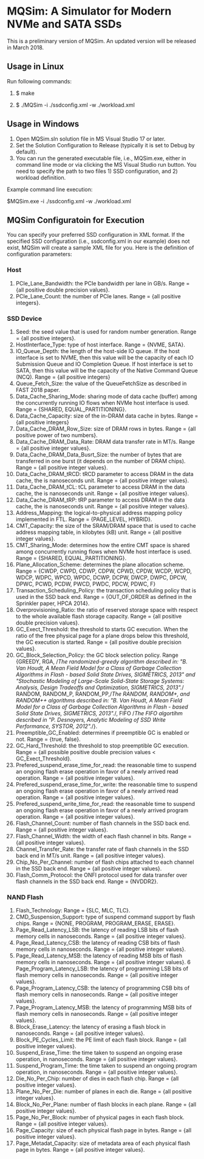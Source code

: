 # MQSim: A Simulator for Modern NVMe and SATA SSDs

This is a preliminary version of MQSim. An updated version will be released in March 2018.


## Usage in Linux
Run following commands:
	
1. $ make

2. $ ./MQSim -i ./ssdconfig.xml -w ./workload.xml


## Usage in Windows

1. Open MQSim.sln solution file in MS Visual Studio 17 or later.
2. Set the Solution Configuration to Release (typically it is set to Debug by default).
3. You can run the generated executable file, i.e., MQSim.exe, either in command line mode or via clicking the MS Visual Studio run button.
You need to specify the path to two files 1) SSD configuration, and 2) workload definition.

Example command line execution:

$MQSim.exe -i ./ssdconfig.xml -w ./workload.xml

## MQSim Configuratoin for Execution

You can specify your preferred SSD configuration in XML format. If the specified SSD configuration (i.e., ssdconfig.xml in our example) does not exist, MQSim will create a sample XML file for you. Here is the definition of configuration parameters:

### Host
1. PCIe_Lane_Bandwidth: the PCIe bandwidth per lane in GB/s. Range = {all positive double precision values}.
2. PCIe_Lane_Count: the number of PCIe lanes. Range = {all positive integers}.

### SSD Device
1. Seed: the seed value that is used for random number generation. Range = {all positive integers}.
2. HostInterface_Type: type of host interface. Range = {NVME, SATA}.
3. IO_Queue_Depth: the length of the host-side IO queue. If the host interface is set to NVME, then this value will be the capacity of each IO Submission Queue and IO Completion Queue. If host interface is set to SATA, then this value will be the capacity of the Native Command Queue (NCQ). Range = {all positive integers}
4. Queue_Fetch_Size: the value of the QueueFetchSize as described in FAST 2018 paper.
5. Data_Cache_Sharing_Mode: sharing mode of data cache (buffer) among the concurrently running IO flows when NVMe host interface is used. Range = {SHARED, EQUAL_PARTITIONING}.
6. Data_Cache_Capacity: size of the in-DRAM data cache in bytes. Range = {all positive integers}
7. Data_Cache_DRAM_Row_Size: size of DRAM rows in bytes. Range = {all positive power of two numbers}.
8. Data_Cache_DRAM_Data_Rate: DRAM data transfer rate in MT/s. Range = {all positive integer values}.
9. Data_Cache_DRAM_Data_Busrt_Size: the number of bytes that are transferred in one burst (it depends on the number of DRAM chips). Range = {all positive integer values}.
10. Data_Cache_DRAM_tRCD: tRCD parameter to access DRAM in the data cache, the is nanoseconds unit. Range = {all positive integer values}.
10. Data_Cache_DRAM_tCL: tCL parameter to access DRAM in the data cache, the is nanoseconds unit. Range = {all positive integer values}.
10. Data_Cache_DRAM_tRP: tRP parameter to access DRAM in the data cache, the is nanoseconds unit. Range = {all positive integer values}.
11. Address_Mapping: the logical-to-physical address mapping policy implemented in FTL. Range = {PAGE_LEVEL, HYBRID}.
12. CMT_Capacity: the size of the SRAM/DRAM space that is used to cache address mapping table, in kilobytes (kB) unit. Range = {all positive integer values}.
13. CMT_Sharing_Mode: determines how the entire CMT space is shared among concurrently running flows when NVMe host interface is used. Range = {SHARED, EQUAL_PARTITIONING}.
14. Plane_Allocation_Scheme: determines the plane allocation scheme. Range = {CWDP, CWPD, CDWP, CDPW, CPWD, CPDW, WCDP, WCPD, WDCP, WDPC, WPCD, WPDC, DCWP, DCPW, DWCP, DWPC, DPCW, DPWC, PCWD, PCDW, PWCD, PWDC, PDCW, PDWC, F}
15. Transaction_Scheduling_Policy: the transaction scheduling policy that is used in the SSD back end. Range = {OUT_OF_ORDER as defined in the Sprinkler paper, HPCA 2014}.
16. Overprovisioning_Ratio: the ratio of reserved storage space with respect to the whole available flash storage capacity. Range = {all positive double precision values}.
17. GC_Exect_Threshold: the threshold to starts GC execution. When the ratio of the free physical page for a plane drops below this threshold, the GC execution is started. Range = {all positive double precision values}.
18. GC_Block_Selection_Policy: the GC block selection policy. Range {GREEDY, 	RGA, /*The randomized-greedy algorithm described in: "B. Van Houdt, A Mean Field Model for a Class of Garbage Collection Algorithms in Flash - based Solid State Drives, SIGMETRICS, 2013" and "Stochastic Modeling of Large-Scale Solid-State Storage Systems: Analysis, Design Tradeoffs and Optimization, SIGMETRICS, 2013".*/ RANDOM, RANDOM_P, RANDOM_PP,/*The RANDOM, RANDOM+, and RANDOM++ algorithms described in: "B. Van Houdt, A Mean Field Model  for a Class of Garbage Collection Algorithms in Flash - based Solid State Drives, SIGMETRICS, 2013".*/, FIFO /*The FIFO algortihm described in "P. Desnoyers, Analytic  Modeling  of  SSD Write Performance, SYSTOR, 2012".*/}.
19. Preemptible_GC_Enabled: determines if preemptible GC is enabled or not. Range = {true, false}.
20. GC_Hard_Threshold: the threshold to stop preemptible GC execution. Range = {all possible positive double precision values < GC_Exect_Threshold}.
21. Prefered_suspend_erase_time_for_read: the reasonable time to suspend an ongoing flash erase operation in favor of a newly arrived read operation. Range = {all positive integer values}.
22. Prefered_suspend_erase_time_for_write: the reasonable time to suspend an ongoing flash erase operation in favor of a newly arrived read operation. Range = {all positive integer values}.
23. Prefered_suspend_write_time_for_read: the reasonable time to suspend an ongoing flash erase operation in favor of a newly arrived program operation. Range = {all positive integer values}.
24. Flash_Channel_Count: number of flash channels in the SSD back end. Range = {all positive integer values}.
25. Flash_Channel_Width: the width of each flash channel in bits. Range = {all positive integer values}.
26. Channel_Transfer_Rate: the transfer rate of flash channels in the SSD back end in MT/s unit. Range = {all positive integer values}.
27. Chip_No_Per_Channel: number of flash chips attached to each channel in the SSD back end. Range = {all positive integer values}.
28. Flash_Comm_Protocol: the ONFI protocol used for data transfer over flash channels in the SSD back end. Range = {NVDDR2}.

### NAND Flash

1. Flash_Technology: Range = {SLC, MLC, TLC}.
2. CMD_Suspension_Support: type of suspend command support by flash chips. Range = {NONE, PROGRAM, PROGRAM_ERASE, ERASE}.
3. Page_Read_Latency_LSB: the latency of reading LSB bits of flash memory cells in nanoseconds. Range = {all positive integer values}.
4. Page_Read_Latency_CSB: the latency of reading CSB bits of flash memory cells in nanoseconds. Range = {all positive integer values}.
5. Page_Read_Latency_MSB: the latency of reading MSB bits of flash memory cells in nanoseconds. Range = {all positive integer values}.
6  Page_Program_Latency_LSB: the latency of programming LSB bits of flash memory cells in nanoseconds. Range = {all positive integer values}.
7. Page_Program_Latency_CSB: the latency of programming CSB bits of flash memory cells in nanoseconds. Range = {all positive integer values}.
8. Page_Program_Latency_MSB: the latency of programming MSB bits of flash memory cells in nanoseconds. Range = {all positive integer values}.
9. Block_Erase_Latency: the latency of erasing a flash block in nanoseconds. Range = {all positive integer values}.
10. Block_PE_Cycles_Limit: the PE limit of each flash block. Range = {all positive integer values}.
11. Suspend_Erase_Time: the time taken to suspend an ongoing erase operation, in nanoseconds. Range = {all positive integer values}.
12. Suspend_Program_Time: the time taken to suspend an ongoing program operation, in nanoseconds. Range = {all positive integer values}.
13. Die_No_Per_Chip: number of dies in each flash chip. Range = {all positive integer values}.
14. Plane_No_Per_Die: number of planes in each die. Range = {all positive integer values}.
15. Block_No_Per_Plane: number of flash blocks in each plane. Range = {all positive integer values}.
16. Page_No_Per_Block: number of physical pages in each flash block. Range = {all positive integer values}.
17. Page_Capacity: size of each physical flash page in bytes. Range = {all positive integer values}.
18. Page_Metadat_Capacity: size of metadata area of each physical flash page in bytes. Range = {all positive integer values}.


















